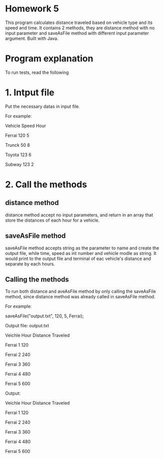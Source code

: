
# Homework 5
This program calculates distance traveled based on vehicle type and its speed and time. It contains 2 methods, they are distance method with no input parameter and saveAsFile method with different input parameter argument. Built with Java.

# Program explanation
To run tests, read the following

# 1. Intput file
Put the necessary datas in input file.

For example:


Vehicle     Speed   Hour

Ferrai      120     5

Trunck      50      8

Toyota      123     6

Subway      123     2


# 2. Call the methods

## distance method
distance method accept no input parameters, and return in an array that store the distances of each hour for a vehicle.

## saveAsFile method
saveAsFile method accepts string as the parameter to name and create the output file, while time, speed as int number and vehicle modle as string. It would print to the output file and terminal of eac vehicle's distance and separate by each hours.

## Calling the methods 
To run both distance and aveAsFile method by only calling the saveAsFile method, since distance method was already called in saveAsFile method. 

For example: 

saveAsFile("output.txt", 120, 5, Ferrai);

Output file: output.txt

Veichle Hour Distance Traveled

Ferrai   1        120

Ferrai   2        240

Ferrai   3        360

Ferrai   4        480

Ferrai   5        600

Output:

Veichle Hour Distance Traveled

Ferrai   1        120

Ferrai   2        240

Ferrai   3        360

Ferrai   4        480

Ferrai   5        600
